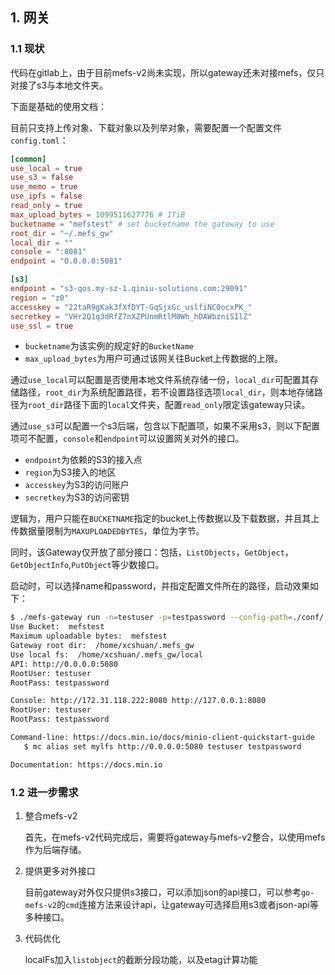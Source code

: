 ## 1. 网关

### 1.1 现状

代码在gitlab上，由于目前mefs-v2尚未实现，所以gateway还未对接mefs，仅只对接了s3与本地文件夹。

下面是基础的使用文档：

目前只支持上传对象、下载对象以及列举对象，需要配置一个配置文件`config.toml`：

```toml
[common]
use_local = true
use_s3 = false
use_memo = true
use_ipfs = false
read_only = true
max_upload_bytes = 1099511627776 # 1TiB
bucketname = "mefstest" # set bucketname the gateway to use
root_dir = "~/.mefs_gw"
local_dir = ""
console = ":8081"
endpoint = "0.0.0.0:5081"

[s3]
endpoint = "s3-qos.my-sz-1.qiniu-solutions.com:29091"
region = "z0"
accesskey = "22taR9gKak3fXfDYT-GqSjxGc_uslfiNC0ocxPK_"
secretkey = "VHr2Q1q3dRfZ7nXZPUnmRtlM0Wh_hDAWbzniSIlZ"
use_ssl = true
```

+ `bucketname`为该实例的规定好的`BucketName`
+ `max_upload_bytes`为用户可通过该网关往Bucket上传数据的上限。

通过`use_local`可以配置是否使用本地文件系统存储一份，`local_dir`可配置其存储路径，`root_dir`为系统配置路径，若不设置路径选项`local_dir`，则本地存储路径为`root_dir`路径下面的`local`文件夹，配置`read_only`限定该gateway只读。

通过`use_s3`可以配置一个s3后端，包含以下配置项，如果不采用s3，则以下配置项可不配置，`console`和`endpoint`可以设置网关对外的接口。

+ `endpoint`为依赖的S3的接入点
+ `region`为S3接入的地区
+ `accesskey`为S3的访问账户
+ `secretkey`为S3的访问密钥

逻辑为，用户只能在`BUCKETNAME`指定的bucket上传数据以及下载数据，并且其上传数据量限制为`MAXUPLOADEDBYTES`，单位为字节。

同时，该Gateway仅开放了部分接口：包括，`ListObjects`，`GetObject`，`GetObjectInfo`,`PutObject`等少数接口。

启动时，可以选择name和password，并指定配置文件所在的路径，启动效果如下：

```sh
$ ./mefs-gateway run -n=testuser -p=testpassword --config-path=./conf/
Use Bucket:  mefstest
Maximum uploadable bytes:  mefstest
Gateway root dir:  /home/xcshuan/.mefs_gw
Use local fs:  /home/xcshuan/.mefs_gw/local
API: http://0.0.0.0:5080
RootUser: testuser
RootPass: testpassword

Console: http://172.31.118.222:8080 http://127.0.0.1:8080
RootUser: testuser
RootPass: testpassword

Command-line: https://docs.min.io/docs/minio-client-quickstart-guide
   $ mc alias set mylfs http://0.0.0.0:5080 testuser testpassword

Documentation: https://docs.min.io
```

### 1.2 进一步需求

1. 整合mefs-v2

   首先，在mefs-v2代码完成后，需要将gateway与mefs-v2整合，以使用mefs作为后端存储。

2. 提供更多对外接口

   目前gateway对外仅只提供s3接口，可以添加json的api接口，可以参考`go-mefs-v2`的`cmd`连接方法来设计api，让gateway可选择启用s3或者json-api等多种接口。

3. 代码优化

   localFs加入`listobject`的截断分段功能，以及etag计算功能